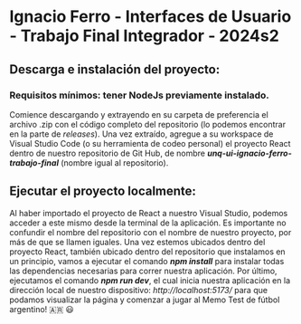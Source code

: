 # Ignacio Ferro - Interfaces de Usuario - Trabajo Final Integrador - 2024s2

## Descarga e instalación del proyecto:
### Requisitos mínimos: tener NodeJs previamente instalado.

Comience descargando y extrayendo en su carpeta de preferencia el archivo .zip con el código completo del repositorio (lo podemos encontrar en la parte de _releases_). Una vez extraído, agregue a su workspace de Visual Studio Code (o su herramienta de codeo personal) el proyecto React dentro de nuestro repositorio de Git Hub, de nombre **_unq-ui-ignacio-ferro-trabajo-final_** (nombre igual al repositorio). 

## Ejecutar el proyecto localmente:

Al haber importado el proyecto de React a nuestro Visual Studio, podemos acceder a este mismo desde la terminal de la aplicación. Es importante no confundir el nombre del repositorio con el nombre de nuestro proyecto, por más de que se llamen iguales.
Una vez estemos ubicados dentro del proyecto React, también ubicado dentro del repositorio que instalamos en un principio, vamos a ejecutar el comando **_npm install_** para instalar todas las dependencias necesarias para correr nuestra aplicación. Por último, ejecutamos el comando **_npm run dev_**, el cual inicia nuestra aplicación en la dirección local de nuestro dispositivo: _http://localhost:5173/_ para que podamos visualizar la página y comenzar a jugar al Memo Test de fútbol argentino! :argentina: :smiley:
